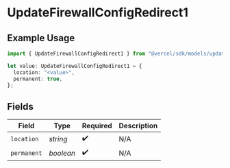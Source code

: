 # UpdateFirewallConfigRedirect1

## Example Usage

```typescript
import { UpdateFirewallConfigRedirect1 } from "@vercel/sdk/models/updatefirewallconfigop.js";

let value: UpdateFirewallConfigRedirect1 = {
  location: "<value>",
  permanent: true,
};
```

## Fields

| Field              | Type               | Required           | Description        |
| ------------------ | ------------------ | ------------------ | ------------------ |
| `location`         | *string*           | :heavy_check_mark: | N/A                |
| `permanent`        | *boolean*          | :heavy_check_mark: | N/A                |